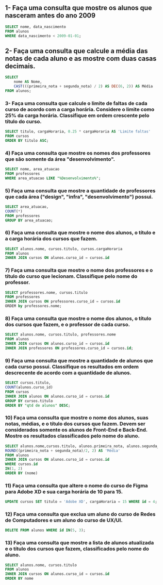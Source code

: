 ## 1- Faça uma consulta que mostre os alunos que nasceram antes do ano 2009

```sql
SELECT nome, data_nascimento
FROM alunos
WHERE data_nascimento < 2009-01-01;
```


## 2- Faça uma consulta que calcule a média das notas de cada aluno e as mostre com duas casas decimais.
```sql
SELECT
    nome AS Nome,
    CAST(((primeira_nota + segunda_nota) / 2) AS DEC(6, 2)) AS Média
FROM alunos;
```

### 3- Faça uma consulta que calcule o limite de faltas de cada curso de acordo com a carga horária. Considere o limite como 25% da carga horária. Classifique em ordem crescente pelo título do curso.

```sql
SELECT titulo, cargaHoraria, 0.25 * cargaHoraria AS 'Limite faltas'
FROM cursos
ORDER BY titulo ASC;
```

### 4) Faça uma consulta que mostre os nomes dos professores que são somente da área "desenvolvimento".

```sql
SELECT nome, area_atuacao
FROM professores
WHERE area_atuacao LIKE "%Desenvolvimento%";
```

### 5) Faça uma consulta que mostre a quantidade de professores que cada área ("design", "infra", "desenvolvimento") possui.


```sql
SELECT area_atuacao,
COUNT(*)
FROM professores
GROUP BY area_atuacao;
```

### 6) Faça uma consulta que mostre o nome dos alunos, o título e a carga horária dos cursos que fazem.

```sql
SELECT alunos.nome, cursos.titulo, cursos.cargaHoraria
FROM alunos
INNER JOIN cursos ON alunos.curso_id = cursos.id
```

### 7) Faça uma consulta que mostre o nome dos professores e o título do curso que lecionam. Classifique pelo nome do professor.


```sql
SELECT professores.nome, cursos.titulo
FROM professores
INNER JOIN cursos ON professores.curso_id = cursos.id
ORDEM by professores.nome;
```

### 8) Faça uma consulta que mostre o nome dos alunos, o título dos cursos que fazem, e o professor de cada curso.

```sql
SELECT alunos.nome, cursos.titulo, professores.nome
FROM alunos
INNER JOIN cursos ON alunos.curso_id = cursos.id
INNER JOIN professores ON professores.curso_id = cursos.id;
```

### 9) Faça uma consulta que mostre a quantidade de alunos que cada curso possui. Classifique os resultados em ordem descrecente de acordo com a quantidade de alunos.

```sql
SELECT cursos.titulo,
COUNT(alunos.curso_id)
FROM cursos 
INNER JOIN alunos ON alunos.curso_id = cursos.id  
GROUP BY cursos.titulo 
ORDER BY "qtd de alunos" DESC;
```

### 10) Faça uma consulta que mostre o nome dos alunos, suas notas, médias, e o título dos cursos que fazem. Devem ser considerados somente os alunos de Front-End e Back-End. Mostre os resultados classificados pelo nome do aluno.

```sql
SELECT alunos.nome,cursos.titulo, alunos.primeira_nota, alunos.segunda_nota, 
ROUND((primeira_nota + segunda_nota)/2, 2) AS 'Média'
FROM alunos 
INNER JOIN cursos ON alunos.curso_id = cursos.id 
WHERE cursos.id 
IN(1, 2)
ORDER BY (nome)
```

### 11) Faça uma consulta que altere o nome do curso de Figma para Adobe XD e sua carga horária de 10 para 15.

```sql
UPDATE cursos SET titulo = 'Adobe XD', cargaHoraria = 15 WHERE id = 4;
```

### 12) Faça uma consulta que exclua um aluno do curso de Redes de Computadores e um aluno do curso de UX/UI.

```sql
DELETE FROM alunos WHERE id IN(5, 3);
```

### 13) Faça uma consulta que mostre a lista de alunos atualizada e o título dos cursos que fazem, classificados pelo nome do aluno.

```sql
SELECT alunos.nome, cursos.titulo 
FROM alunos
INNER JOIN cursos ON alunos.curso_id = cursos.id 
ORDER BY nome 
```